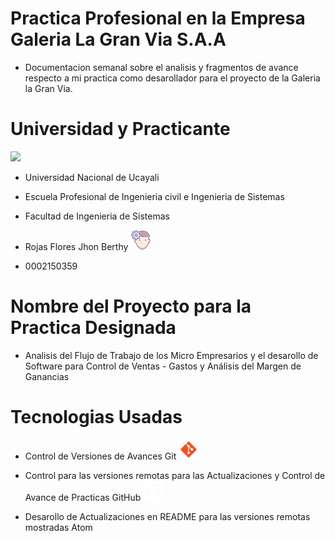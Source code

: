 # Practica Profesional en la Empresa Galeria La Gran Via S.A.A

- Documentacion semanal sobre el analisis y fragmentos de avance respecto a mi practica como desarollador para el proyecto de la Galeria la Gran Via.

# Universidad y Practicante

![](https://github.com/suMMerBerthy/Practicas_GaleriaGranVia/blob/main/CARPETA-SEGUIMIENTO/Sin%20t%C3%ADtul.png)

- Universidad Nacional de Ucayali

- Escuela Profesional de Ingenieria civil e Ingenieria de Sistemas

- Facultad de Ingenieria de Sistemas

- Rojas Flores Jhon Berthy ![](https://github.com/suMMerBerthy/Practicas_GaleriaGranVia/blob/main/CARPETA-SEGUIMIENTO/icons8_development_skill_32.png)

- 0002150359

# Nombre del Proyecto para la Practica Designada

- Analisis del Flujo de Trabajo de los Micro Empresarios y el desarollo de Software para Control de Ventas - Gastos y Análisis del Margen de Ganancias

# Tecnologias Usadas

- Control de Versiones de Avances Git ![](https://github.com/suMMerBerthy/Practicas_GaleriaGranVia/blob/main/CARPETA-SEGUIMIENTO/icons8_git_32.png)

- Control para las versiones remotas para las Actualizaciones y Control de Avance de Practicas GitHub ![](https://github.com/suMMerBerthy/Practicas_GaleriaGranVia/blob/main/CARPETA-SEGUIMIENTO/icons8_github_32.png)

- Desarollo de Actualizaciones en README para las versiones remotas mostradas Atom 
